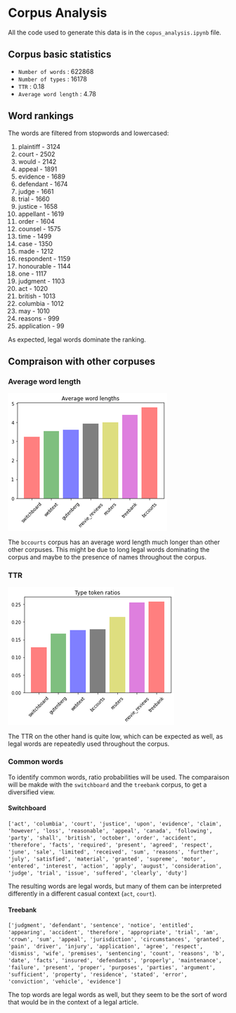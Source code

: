 # Corpus Analysis

All the code used to generate this data is in the `copus_analysis.ipynb` file.

## Corpus basic statistics

- `Number of words` : 622868
- `Number of types` : 16178
- `TTR` : 0.18
- `Average word length` : 4.78

## Word rankings

The words are filtered from stopwords and lowercased:

1. plaintiff - 3124
2. court - 2502
3. would - 2142
4. appeal - 1891
5. evidence - 1689
6. defendant - 1674
7. judge - 1661
8. trial - 1660
9. justice - 1658
10. appellant - 1619
11. order - 1604
12. counsel - 1575
13. time - 1499
14. case - 1350
15. made - 1212
16. respondent - 1159
17. honourable - 1144
18. one - 1117
19. judgment - 1103
20. act - 1020
21. british - 1013
22. columbia - 1012
23. may - 1010
24. reasons - 999
25. application - 99

As expected, legal words dominate the ranking.

## Compraison with other corpuses

### Average word length

![average_word_length](avg_word_length.png)

The `bccourts` corpus has an average word length much longer than other other corpuses. 
This might be due to long legal words dominating the corpus and maybe to the presence of names throughout the corpus.

### TTR

![ttr](ttr.png)

The TTR on the other hand is quite low, which can be expected as well, as legal words are repeatedly used throughout the corpus.

### Common words

To identify common words, ratio probabilities will be used.
The comparaison will be makde with the `switchboard` and the `treebank` corpus, to get a diversified view.

#### Switchboard

```
['act', 'columbia', 'court', 'justice', 'upon', 'evidence', 'claim', 'however', 'loss', 'reasonable', 'appeal', 'canada', 'following', 'party', 'shall', 'british', 'october', 'order', 'accident', 'therefore', 'facts', 'required', 'present', 'agreed', 'respect', 'june', 'sale', 'limited', 'received', 'sum', 'reasons', 'further', 'july', 'satisfied', 'material', 'granted', 'supreme', 'motor', 'entered', 'interest', 'action', 'apply', 'august', 'consideration', 'judge', 'trial', 'issue', 'suffered', 'clearly', 'duty']
```

The resulting words are legal words, but many of them can be interpreted differently in a different casual context (`act`, `court`). 

#### Treebank

```
['judgment', 'defendant', 'sentence', 'notice', 'entitled', 'appearing', 'accident', 'therefore', 'appropriate', 'trial', 'am', 'crown', 'sum', 'appeal', 'jurisdiction', 'circumstances', 'granted', 'pain', 'driver', 'injury', 'application', 'agree', 'respect', 'dismiss', 'wife', 'premises', 'sentencing', 'count', 'reasons', 'b', 'date', 'facts', 'insured', 'defendants', 'properly', 'maintenance', 'failure', 'present', 'proper', 'purposes', 'parties', 'argument', 'sufficient', 'property', 'residence', 'stated', 'error', 'conviction', 'vehicle', 'evidence']
```

The top words are legal words as well, but they seem to be the sort of word that would be in the context of a legal article.